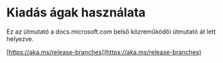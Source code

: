 # <a name="working-with-release-branches"></a>Kiadás ágak használata

Ez az útmutató a docs.microsoft.com belső közreműködői útmutató át lett helyezve.

[https://aka.ms/release-branches](https://aka.ms/release-branches)
